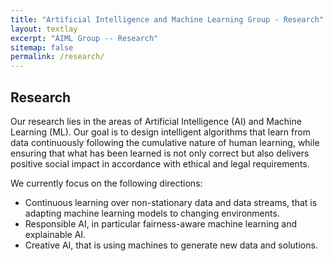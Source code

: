 ```yaml
---
title: "Artificial Intelligence and Machine Learning Group - Research"
layout: textlay
excerpt: "AIML Group -- Research"
sitemap: false
permalink: /research/
---
```


## Research

Our research lies in the areas of Artificial Intelligence (AI) and Machine Learning (ML). Our goal is to design intelligent algorithms that learn from data continuously following the cumulative nature of human learning, while ensuring that what has been learned is not only correct but also delivers positive social impact in accordance with ethical and legal requirements.

We currently focus on the following directions:

- Continuous learning over non-stationary data and data streams, that is adapting machine learning models to changing environments.
- Responsible AI, in particular fairness-aware machine learning and explainable AI.
- Creative AI, that is using machines to generate new data and solutions.

